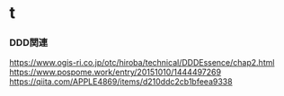 # t

### DDD関連
https://www.ogis-ri.co.jp/otc/hiroba/technical/DDDEssence/chap2.html
https://www.pospome.work/entry/20151010/1444497269
https://qiita.com/APPLE4869/items/d210ddc2cb1bfeea9338
